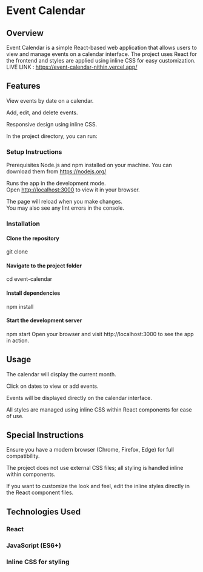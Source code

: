 # Event Calendar
## Overview

Event Calendar is a simple React-based web application that allows users to view and manage events on a calendar interface. The project uses React for the frontend and styles are applied using inline CSS for easy customization.
LIVE LINK : https://event-calendar-nithin.vercel.app/


## Features
View events by date on a calendar.

Add, edit, and delete events.

Responsive design using inline CSS.

In the project directory, you can run:

### Setup Instructions
Prerequisites
Node.js and npm installed on your machine.
You can download them from https://nodejs.org/

Runs the app in the development mode.\
Open [http://localhost:3000](http://localhost:3000) to view it in your browser.

The page will reload when you make changes.\
You may also see any lint errors in the console.

### Installation
#### Clone the repository

git clone <repository-url>

#### Navigate to the project folder

cd event-calendar

#### Install dependencies

npm install

#### Start the development server

npm start
Open your browser and visit http://localhost:3000 to see the app in action.

## Usage
The calendar will display the current month.

Click on dates to view or add events.

Events will be displayed directly on the calendar interface.

All styles are managed using inline CSS within React components for ease of use.

## Special Instructions
Ensure you have a modern browser (Chrome, Firefox, Edge) for full compatibility.

The project does not use external CSS files; all styling is handled inline within components.

If you want to customize the look and feel, edit the inline styles directly in the React component files.

## Technologies Used
### React

### JavaScript (ES6+)

### Inline CSS for styling
